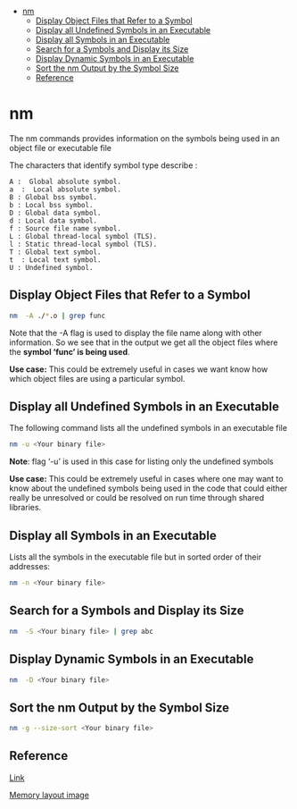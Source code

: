 <!--ts-->
   * [nm](#nm)
      * [Display Object Files that Refer to a Symbol](#display-object-files-that-refer-to-a-symbol)
      * [Display all Undefined Symbols in an Executable](#display-all-undefined-symbols-in-an-executable)
      * [Display all Symbols in an Executable](#display-all-symbols-in-an-executable)
      * [Search for a Symbols and Display its Size](#search-for-a-symbols-and-display-its-size)
      * [Display Dynamic Symbols in an Executable](#display-dynamic-symbols-in-an-executable)
      * [Sort the nm Output by the Symbol Size](#sort-the-nm-output-by-the-symbol-size)
      * [Reference](#reference)

<!-- Added by: gil_diy, at: 2020-08-07T11:19+03:00 -->

<!--te-->

# nm

The nm commands provides information on the symbols being used in an object file or executable file

The characters that identify symbol type describe :


```
A :  Global absolute symbol.
a  :  Local absolute symbol.
B : Global bss symbol.
b : Local bss symbol.
D : Global data symbol.
d : Local data symbol.
f : Source file name symbol.
L : Global thread-local symbol (TLS).
l : Static thread-local symbol (TLS).
T : Global text symbol.
t  : Local text symbol.
U : Undefined symbol.
```


## Display Object Files that Refer to a Symbol

```bash
nm  -A ./*.o | grep func
```

Note that the -A flag is used to display the file name along with other information.
So we see that in the output we get all the object files where the **symbol ‘func’ is being used**. 

**Use case:** This could be extremely useful in cases we want know how which object files are using a particular symbol.

## Display all Undefined Symbols in an Executable

The following command lists all the undefined symbols in an executable file

```bash
nm -u <Your binary file>
```

**Note**: flag ‘-u’ is used in this case for listing only the undefined symbols

**Use case:** This could be extremely useful in cases where one may want to know about the undefined symbols being used in the code that could either really be unresolved or could be resolved on run time through shared libraries.

## Display all Symbols in an Executable

Lists all the symbols in the executable file but in sorted order of their addresses:

```bash
nm -n <Your binary file>
```


## Search for a Symbols and Display its Size


```bash
nm  -S <Your binary file> | grep abc
```

## Display Dynamic Symbols in an Executable

```bash
nm  -D <Your binary file>
```

## Sort the nm Output by the Symbol Size

```bash
nm -g --size-sort <Your binary file>
```

## Reference

[Link](https://www.thegeekstuff.com/2012/03/linux-nm-command/)

[Memory layout image](https://www.geeksforgeeks.org/memory-layout-of-c-program/)
